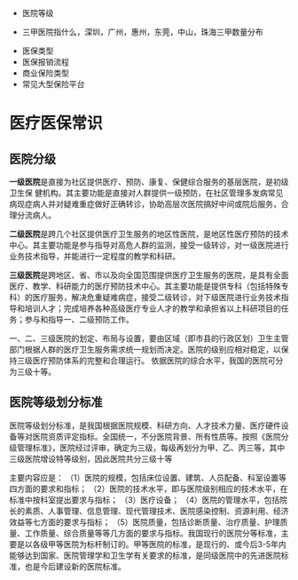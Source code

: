 * 医院等级
- 三甲医院指什么，深圳，广州，惠州，东莞，中山，珠海三甲数量分布
* 医保类型
* 医保报销流程
* 商业保险类型
* 常见大型保险平台


# 医疗医保常识

## 医院分级

**一级医院**是直接为社区提供医疗、预防、康复、保健综合服务的基层医院，是初级卫生保
健机构。其主要功能是直接对人群提供一级预防，在社区管理多发病常见病现症病人并对疑难重症做好正确转诊，协助高层次医院搞好中间或院后服务，合理分流病人。

**二级医院**是跨几个社区提供医疗卫生服务的地区性医院，是地区性医疗预防的技术中心。其主要功能是参与指导对高危人群的监测，接受一级转诊，对一级医院进行业务技术指导，并能进行一定程度的教学和科研。

**三级医院**是跨地区、省、市以及向全国范围提供医疗卫生服务的医院，是具有全面医疗、教学、科研能力的医疗预防技术中心。其主要功能是提供专科（包括特殊专科）的医疗服务，解决危重疑难病症，接受二级转诊，对下级医院进行业务技术指导和培训人才；完成培养各种高级医疗专业人才的教学和承担省以上科研项目的任务；参与和指导一、二级预防工作。

一、二、三级医院的划定、布局与设置，要由区域（即市县的行政区划）卫生主管部门根据人群的医疗卫生服务需求统一规划而决定。医院的级别应相对稳定，以保持三级医疗预防体系的完整和合理运行。
依据医院的综合水平，我国的医院可分为三级十等。

## 医院等级划分标准
医院等级划分标准，是我国根据医院规模、科研方向、人才技术力量、医疗硬件设备等对医院资质评定指标。全国统一，不分医院背景、所有性质等。按照《医院分级管理标准》，医院经过评审，确定为三级，每级再划分为甲、乙、丙三等，其中三级医院增设特等级别，因此医院共分三级十等

主要内容应是：
（1）医院的规模，包括床位设置、建筑、人员配备、科室设置等四方面的要求和指标；
（2）医院的技术水平，即与医院级别相应的技术水平，在标准中按科室提出要求与指标；
（3）医疗设备；
（4）医院的管理水平，包括院长的素质、人事管理、信息管理、现代管理技术、医院感染控制、资源利用、经济效益等七方面的要求与指标；
（5）医院质量，包括诊断质量、治疗质量、护理质量、工作质量、综合质量等等几方面的要求与指标。我国现行的医院分等标准，主要是以各级甲等医院为标杆制订的。甲等医院的标准，是现行的、或今后3-5年内能够达到国家、医院管理学和卫生学有关要求的标准，是同级医院中的先进医院标准，也是今后建设新的医院标准。
